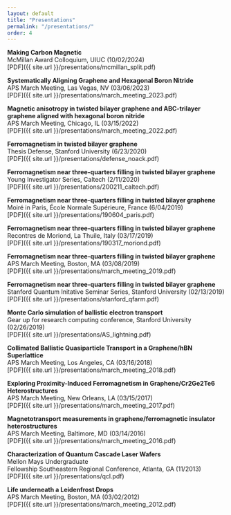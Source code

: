 ```yaml
---
layout: default
title: "Presentations"
permalink: "/presentations/"
order: 4
---
```


**Making Carbon Magnetic**\
McMillan Award Colloquium, UIUC (10/02/2024)\
[PDF]({{ site.url }}/presentations/mcmillan_split.pdf) &nbsp; &nbsp;

**Systematically Aligning Graphene and Hexagonal Boron Nitride**\
APS March Meeting, Las Vegas, NV (03/06/2023)\
[PDF]({{ site.url }}/presentations/march_meeting_2023.pdf) &nbsp; &nbsp;

**Magnetic anisotropy in twisted bilayer graphene and ABC-trilayer graphene aligned with hexagonal boron nitride**\
APS March Meeting, Chicago, IL (03/15/2022)\
[PDF]({{ site.url }}/presentations/march_meeting_2022.pdf) &nbsp; &nbsp;

**Ferromagnetism in twisted bilayer graphene**\
Thesis Defense, Stanford University (6/23/2020)\
[PDF]({{ site.url }}/presentations/defense_noack.pdf) &nbsp; &nbsp;

**Ferromagnetism near three-quarters filling in twisted bilayer graphene**\
Young Investigator Series, Caltech (2/11/2020)\
[PDF]({{ site.url }}/presentations/200211_caltech.pdf) &nbsp; &nbsp;

**Ferromagnetism near three-quarters filling in twisted bilayer graphene**\
Moiré in Paris, École Normale Supérieure, France (6/04/2019)\
[PDF]({{ site.url }}/presentations/190604_paris.pdf) &nbsp; &nbsp;

**Ferromagnetism near three-quarters filling in twisted bilayer graphene**\
Recontres de Moriond, La Thuile, Italy (03/17/2019)\
[PDF]({{ site.url }}/presentations/190317_moriond.pdf) &nbsp; &nbsp;

**Ferromagnetism near three-quarters filling in twisted bilayer graphene**\
APS March Meeting, Boston, MA (03/08/2019)\
[PDF]({{ site.url }}/presentations/march_meeting_2019.pdf) &nbsp; &nbsp;

**Ferromagnetism near three-quarters filling in twisted bilayer graphene**\
Stanford Quantum Initative Seminar Series, Stanford University (02/13/2019)\
[PDF]({{ site.url }}/presentations/stanford_qfarm.pdf) &nbsp; &nbsp;

**Monte Carlo simulation of ballistic electron transport**\
Gear up for research computing conference, Stanford University (02/26/2019)\
[PDF]({{ site.url }}/presentations/AS_lightning.pdf) &nbsp; &nbsp;

**Collimated Ballistic Quasiparticle Transport in a Graphene/hBN Superlattice**\
APS March Meeting, Los Angeles, CA (03/16/2018)\
[PDF]({{ site.url }}/presentations/march_meeting_2018.pdf) &nbsp; &nbsp;

**Exploring Proximity-Induced Ferromagnetism in Graphene/Cr2Ge2Te6 Heterostructures**\
APS March Meeting, New Orleans, LA (03/15/2017)\
[PDF]({{ site.url }}/presentations/march_meeting_2017.pdf) &nbsp; &nbsp;

**Magnetotransport measurements in graphene/ferromagnetic insulator heterostructures**\
APS March Meeting, Baltimore, MD (03/14/2016)\
[PDF]({{ site.url }}/presentations/march_meeting_2016.pdf) &nbsp; &nbsp;

**Characterization of Quantum Cascade Laser Wafers**\
Mellon Mays Undergraduate\
Fellowship Southeastern Regional Conference, Atlanta, GA (11/2013)\
[PDF]({{ site.url }}/presentations/qcl.pdf) &nbsp; &nbsp;

**Life underneath a Leidenfrost Drops**\
APS March Meeting, Boston, MA (03/02/2012)\
[PDF]({{ site.url }}/presentations/march_meeting_2012.pdf) &nbsp; &nbsp;